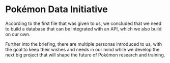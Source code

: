 # Pokémon Data Initiative

According to the first file that was given to us, we concluded that we need to build a database that can be integrated with an API, which we also build on our own.

Further into the briefing, there are multiple personas introduced to us, with the goal to keep their wishes and needs in our mind while we develop the next big project that will shape the future of Pokémon research and training.